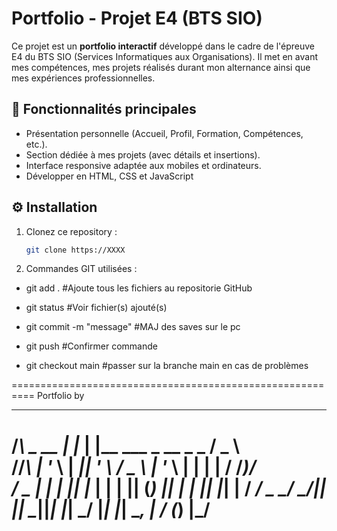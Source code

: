 # Portfolio - Projet E4 (BTS SIO)

Ce projet est un **portfolio interactif** développé dans le cadre de l'épreuve E4 du BTS SIO (Services Informatiques aux Organisations). Il met en avant mes compétences, mes projets réalisés durant mon alternance ainsi que mes expériences professionnelles.

## 🚀 Fonctionnalités principales

- Présentation personnelle (Accueil, Profil, Formation, Compétences, etc.).
- Section dédiée à mes projets (avec détails et insertions).
- Interface responsive adaptée aux mobiles et ordinateurs.
- Développer en HTML, CSS et JavaScript

## ⚙️ Installation

1. Clonez ce repository :
   ```bash
   git clone https://XXXX

2. Commandes GIT utilisées :

- git add .                 #Ajoute tous les fichiers au repositorie GitHub

- git status                #Voir fichier(s) ajouté(s)

-  git commit -m "message"   #MAJ des saves sur le pc

-  git push                  #Confirmer commande

-  git checkout main         #passer sur la branche main en cas de problèmes



==========================================================
Portfolio by
   _           _    _                              ___    
  /_\   _ __  | |_ | |__    ___   _ __   _   _    / _ \   
 //_\\ | '_ \ | __|| '_ \  / _ \ | '_ \ | | | |  / /_)/   
/  _  \| | | || |_ | | | || (_) || | | || |_| | / ___/  _ 
\_/ \_/|_| |_| \__||_| |_| \___/ |_| |_| \__, | \/     (_)
                                         |___/            
=========================================================== 
